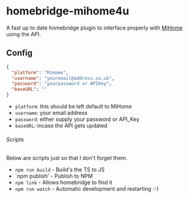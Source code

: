 # homebridge-mihome4u
A fast up to date homebridge plugin to interface properly with [MiHome](https://mihome4u.co.uk) using the API.
## Config
```json
{
  "platform": "MiHome",
  "username": "youremail@address.co.uk",
  "password": "yourpassword or APIKey",
  "baseURL": ""
}
```
- `platform`: this should be left default to MiHome
- `username`: your email address
- `password`: either supply your password or API_Key
- `baseURL`: incase the API gets updated

###### Scripts
Below are scripts just so that I don't forget them.
- `npm run build` - Build's the TS to JS
- `npm publish' - Publish to NPM
- `npm link` - Allows homebridge to find it
- `npm run watch` - Automatic development and restarting :-)
